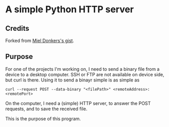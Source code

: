 # A simple Python HTTP server

## Credits

Forked from [Miel Donkers's gist](https://gist.github.com/mdonkers/63e115cc0c79b4f6b8b3a6b797e485c7).

## Purpose

For one of the projects I'm working on, I need to send a binary file from a device to a desktop computer. SSH or FTP 
are not available on device side, but curl is there. Using it to send a binayr simple is as simple as

```
curl --request POST --data-binary "<filePath>" <remoteAddress>:<remotePort>
```

On the computer, I need a (simple) HTTP server, to answer the POST requests, and to save the received file.

This is the purpose of this program.
